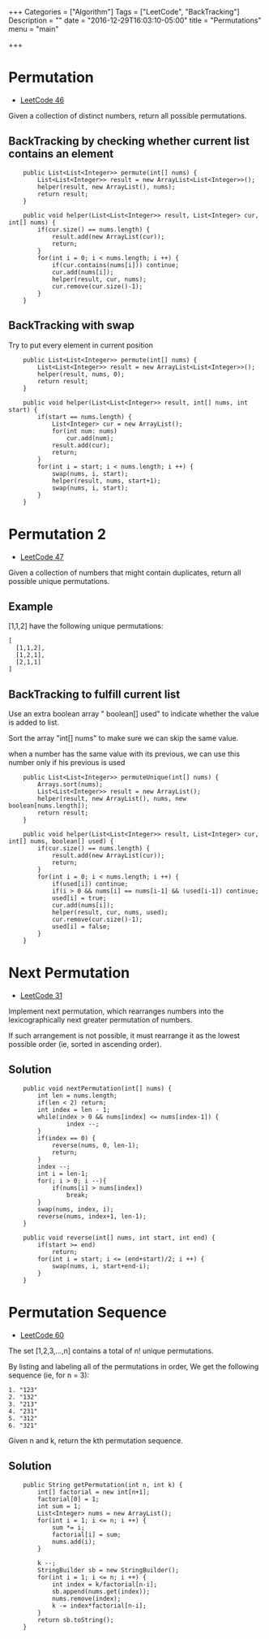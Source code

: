 +++
Categories = ["Algorithm"]
Tags = ["LeetCode", "BackTracking"]
Description = ""
date = "2016-12-29T16:03:10-05:00"
title = "Permutations"
menu = "main"

+++

# Permutation
- [LeetCode 46](https://leetcode.com/problems/permutations/)

Given a collection of distinct numbers, return all possible permutations.

## BackTracking by checking whether current list contains an element
```
    public List<List<Integer>> permute(int[] nums) {
        List<List<Integer>> result = new ArrayList<List<Integer>>();
        helper(result, new ArrayList(), nums);
        return result;
    }

    public void helper(List<List<Integer>> result, List<Integer> cur, int[] nums) {
        if(cur.size() == nums.length) {
            result.add(new ArrayList(cur));
            return;
        }
        for(int i = 0; i < nums.length; i ++) {
            if(cur.contains(nums[i])) continue;
            cur.add(nums[i]);
            helper(result, cur, nums);
            cur.remove(cur.size()-1);
        }
    }
```

## BackTracking with swap
Try to put every element in current position

```
    public List<List<Integer>> permute(int[] nums) {
        List<List<Integer>> result = new ArrayList<List<Integer>>();
        helper(result, nums, 0);
        return result;
    }

    public void helper(List<List<Integer>> result, int[] nums, int start) {
        if(start == nums.length) {
            List<Integer> cur = new ArrayList();
            for(int num: nums)
                cur.add(num);
            result.add(cur);
            return;
        }
        for(int i = start; i < nums.length; i ++) {
            swap(nums, i, start);
            helper(result, nums, start+1);
            swap(nums, i, start);
        }
    }
```
# Permutation 2
- [LeetCode 47](https://leetcode.com/problems/permutations-ii/)

Given a collection of numbers that might contain duplicates, return all possible unique permutations.

## Example
[1,1,2] have the following unique permutations:
```
[
  [1,1,2],
  [1,2,1],
  [2,1,1]
]
```

## BackTracking to fulfill current list
Use an extra boolean array " boolean[] used" to indicate whether the value is added to list.

Sort the array "int[] nums" to make sure we can skip the same value.

when a number has the same value with its previous, we can use this number only if his previous is used

```
    public List<List<Integer>> permuteUnique(int[] nums) {
        Arrays.sort(nums);
        List<List<Integer>> result = new ArrayList();
        helper(result, new ArrayList(), nums, new boolean[nums.length]);
        return result;
    }

    public void helper(List<List<Integer>> result, List<Integer> cur, int[] nums, boolean[] used) {
        if(cur.size() == nums.length) {
            result.add(new ArrayList(cur));
            return;
        }
        for(int i = 0; i < nums.length; i ++) {
            if(used[i]) continue;
            if(i > 0 && nums[i] == nums[i-1] && !used[i-1]) continue;
            used[i] = true;
            cur.add(nums[i]);
            helper(result, cur, nums, used);
            cur.remove(cur.size()-1);
            used[i] = false;
        }
    }
```

# Next Permutation
- [LeetCode 31](https://leetcode.com/problems/next-permutation/)

Implement next permutation, which rearranges numbers into the lexicographically next greater permutation of numbers.

If such arrangement is not possible, it must rearrange it as the lowest possible order (ie, sorted in ascending order).

## Solution
```
    public void nextPermutation(int[] nums) {
        int len = nums.length;
        if(len < 2) return;
        int index = len - 1;
        while(index > 0 && nums[index] <= nums[index-1]) {
                index --;
        }
        if(index == 0) {
            reverse(nums, 0, len-1);
            return;
        }
        index --;
        int i = len-1;
        for(; i > 0; i --){
            if(nums[i] > nums[index])
                break;
        }
        swap(nums, index, i);
        reverse(nums, index+1, len-1);
    }

    public void reverse(int[] nums, int start, int end) {
        if(start >= end)
            return;
        for(int i = start; i <= (end+start)/2; i ++) {
            swap(nums, i, start+end-i);
        }
    }
```
# Permutation Sequence
- [LeetCode 60](https://leetcode.com/problems/permutation-sequence/)

The set [1,2,3,…,n] contains a total of n! unique permutations.

By listing and labeling all of the permutations in order,
We get the following sequence (ie, for n = 3):

```
1. "123"
2. "132"
3. "213"
4. "231"
5. "312"
6. "321"
```
Given n and k, return the kth permutation sequence.

## Solution
```
    public String getPermutation(int n, int k) {
        int[] factorial = new int[n+1];
        factorial[0] = 1;
        int sum = 1;
        List<Integer> nums = new ArrayList();
        for(int i = 1; i <= n; i ++) {
            sum *= i;
            factorial[i] = sum;
            nums.add(i);
        }
        
        k --;
        StringBuilder sb = new StringBuilder();
        for(int i = 1; i <= n; i ++) {
            int index = k/factorial[n-i];
            sb.append(nums.get(index));
            nums.remove(index);
            k -= index*factorial[n-i];
        }
        return sb.toString();
    }
```
